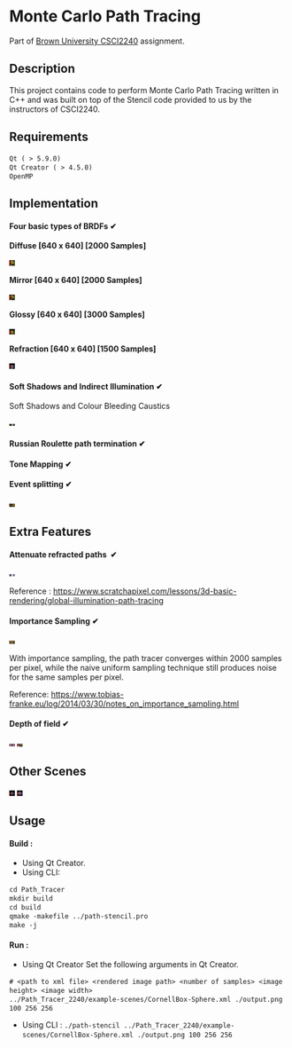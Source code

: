 # Monte Carlo Path Tracing

Part of [Brown University CSCI2240](https://dritchie.github.io/csci2240/) assignment.


## Description


This project contains code to perform Monte Carlo Path Tracing written in C++ and was built on top of the Stencil code
provided to us by the instructors of CSCI2240.

## Requirements

```
Qt ( > 5.9.0)
Qt Creator ( > 4.5.0)
OpenMP
```

## Implementation

#### Four basic types of BRDFs ​✔

**Diffuse [640 x 640] [2000 Samples]**

<img src="images/diffuse_global.png"  style="width: 10px;" />


**Mirror [640 x 640] [2000 Samples]**

<img src="images/mirror_global.png"  style="width: 10px;" />


**Glossy [640 x 640] [3000 Samples]**

<img src="images/glossy_global.png"  style="width: 10px;" />

 
 **Refraction [640 x 640] [1500 Samples]**
 
<img src="images/refraction.png"  style="width: 10px;" />


#### Soft Shadows and Indirect Illumination ​✔

Soft Shadows and Colour Bleeding Caustics

<img src="images/softshadows.png"  style="width: 10px;" />


#### Russian Roulette path termination ​✔

#### Tone Mapping ​✔

#### Event splitting ​✔

<img src="images/event_split.png"  style="width: 10px;" />

## Extra Features

#### Attenuate refracted paths ​ ​✔

<img src="images/attenuation.png"  style="width: 10px;" />

Reference : https://www.scratchapixel.com/lessons/3d-basic-rendering/global-illumination-path-tracing

#### Importance Sampling ​✔

<img src="images/importance.png"  style="width: 10px;" />

With importance sampling, the path tracer converges within 2000 samples per pixel, while the naive uniform sampling
technique still produces noise for the same samples per pixel.

Reference: https://www.tobias-franke.eu/log/2014/03/30/notes_on_importance_sampling.html


#### Depth of field ​✔

<img src="images/dof1.png"  style="width: 10px;" />
<img src="images/dof2.png"  style="width: 10px;" />


## Other Scenes

<img src="images/water.png"  style="width: 10px;" />
<img src="images/boat.png"  style="width: 10px;" />


## Usage

#### Build :

- Using Qt Creator.
- Using CLI:

```
cd Path_Tracer
mkdir build
cd build
qmake -makefile ../path-stencil.pro
make -j
```

#### Run :

- Using Qt Creator
Set the following arguments in Qt Creator.
```
# <path to xml file> <rendered image path> <number of samples> <image height> <image width>
../Path_Tracer_2240/example-scenes/CornellBox-Sphere.xml ./output.png 100 256 256
```
- Using CLI :
```./path-stencil ../Path_Tracer_2240/example-scenes/CornellBox-Sphere.xml ./output.png 100 256 256```



